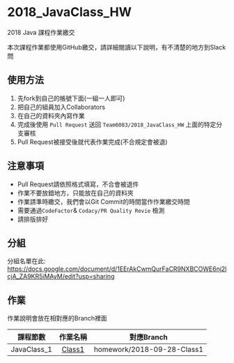 # 2018_JavaClass_HW

2018 Java 課程作業繳交

本次課程作業都使用GitHub繳交，請詳細閱讀以下說明，有不清楚的地方到Slack問

## 使用方法

1. 先fork到自己的帳號下面(一組一人即可)
1. 把自己的組員加入Collaborators
1. 在自己的資料夾內寫作業
1. 完成後使用 `Pull Request` 送回 `Team6083/2018_JavaClass_HW` 上面的特定分支審核
1. Pull Request被接受後就代表作業完成(不合規定會被退)

## 注意事項

* Pull Request請依照格式填寫，不合會被退件
* 作業不要放錯地方，只能放在自己的資料夾
* 作業請準時繳交，我們會以Git Commit的時間當作作業繳交時間
* 需要通過`CodeFactor`& `Codacy/PR Quality Revie` 檢測
* 請排版排好

## 分組

分組名單在此:
https://docs.google.com/document/d/1EErAkCwmQurFaCR9NXBCOWE6nj2lcjA_ZA9KR5iMAyM/edit?usp=sharing

## 作業

作業說明會放在相對應的Branch裡面

課程節數        | 作業名稱  | 對應Branch
-------------  |:--------:|-----
JavaClass_1    |     [Class1](https://github.com/Team6083/2018_JavaClass_HW/tree/master/Questions/Class1)     |  homework/2018-09-28-Class1
